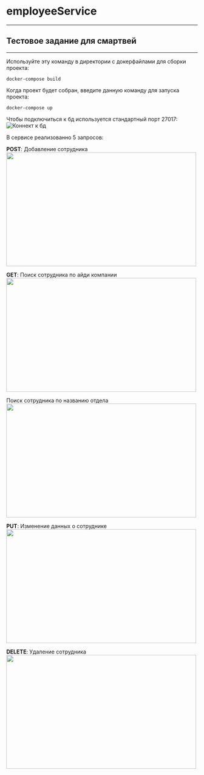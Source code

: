 # employeeService
-----------
Тестовое задание для смартвей
-----------
_____
Используйте эту команду в директории с докерфайлами для сборки проекта:
```
docker-compose build 
```
Когда проект будет собран, введите данную команду для запуска проекта:
```
docker-compose up 
```

Чтобы подключиться к бд используется стандартный порт 27017:
![Коннект к бд](https://sun9-63.userapi.com/impg/HKCVR5dKT0j5dMo66Ephr-Y2kKDlr-ZKX4lwUw/4u5SBY53KSI.jpg?size=733x35&quality=96&sign=52fb37c4128287f623bb3a4a3ced998a&type=album, "Коннект к бд")

В сервисе реализованно 5 запросов:

**POST**:
Добавление сотрудника
<img src="https://sun2.tele2-nn.userapi.com/impg/fzGQR0dEngwmVC68HxS21kyPmyy885GrbIeeTQ/A1qb_fHEtj8.jpg?size=961x726&quality=96&sign=e3a2ff72b0ec033e99fe491523e84f2b&type=album" width="500" height="300">


**GET**:
Поиск сотрудника по айди компании
<img src="https://sun9-50.userapi.com/impg/a_G_DGNrS5e4AYJeMCmh6Jok24SAzt51kgA8Rw/LkgEZeTRwxk.jpg?size=538x693&quality=96&sign=55d60db3fcb670acd14e6dcba7fa3bfa&type=album" width="500" height="300">


Поиск сотрудника по названию отдела
<img src="https://sun9-38.userapi.com/impg/nfVJPuN8SIhFvR7yiANDRyMA287JWZ0IHQgshQ/wV5cusuG5sw.jpg?size=539x686&quality=96&sign=f1e952df8774b41c2fffc087f1de67ef&type=album" width="500" height="300">


**PUT**:
Изменение данных о сотруднике
<img src="https://sun9-50.userapi.com/impg/kw5GlpN4AevdQQtsA_QdXhn_2vQ52eRXGJ0pNQ/A46J4H9sXLY.jpg?size=977x629&quality=96&sign=642d498971dd91e80921a52281a7e8dc&type=album" width="500" height="300">


**DELETE**:
Удаление сотрудника
<img src="https://sun9-56.userapi.com/impg/Z-qweO4Qh-5gRm3a3u8YZa3B0IcrozAv2t2xBg/9AO2v8dlcqQ.jpg?size=868x448&quality=96&sign=0e3aad8a8b765d062907eef5c5a83d1e&type=album" width="500" height="300">
